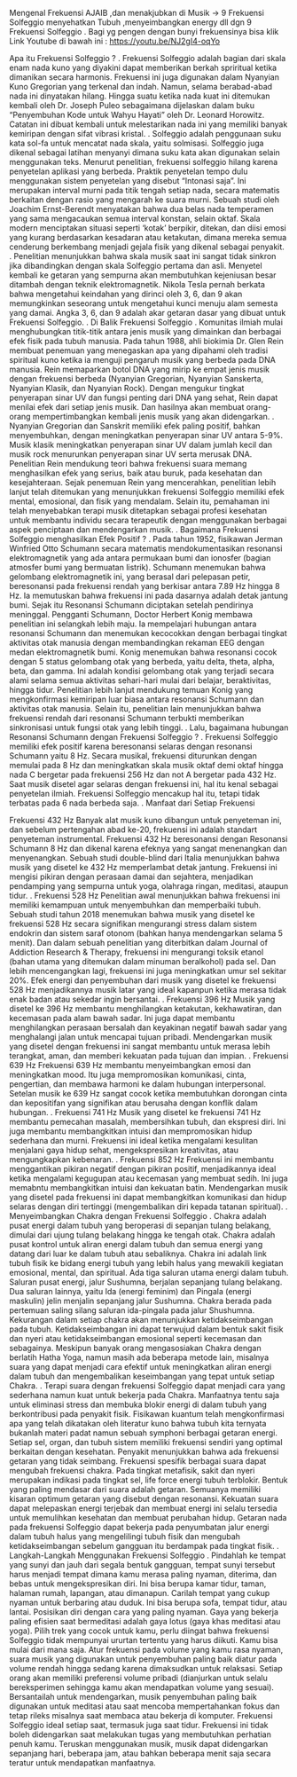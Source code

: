 Mengenal Frekuensi AJAIB ,dan menakjubkan di Musik -> 9 Frekuensi Solfeggio 
menyehatkan Tubuh ,menyeimbangkan energy dll dgn 9 Frekuensi Solfeggio 
.
Bagi yg pengen dengan bunyi frekuensinya bisa klik Link Youtube di bawah ini :
https://youtu.be/NJ2gI4-oqYo

Apa itu Frekuensi Solfeggio ?
.
Frekuensi Solfeggio adalah 
bagian dari skala enam nada kuno yang diyakini dapat memberikan berkah spriritual ketika dimanikan secara harmonis. 
Frekuensi ini juga digunakan dalam Nyanyian Kuno Gregorian yang terkenal dan indah. Namun, selama berabad-abad nada ini dinyatakan hilang. Hingga suatu ketika nada kuat ini ditemukan kembali oleh Dr. Joseph Puleo sebagaimana dijelaskan dalam buku “Penyembuhan Kode untuk Wahyu Hayati” oleh Dr. Leonard Horowitz. Catatan ini dibuat kembali untuk melestarikan nada ini yang memiliki banyak kemiripan dengan sifat vibrasi kristal.
.
Solfeggio adalah penggunaan suku kata sol-fa untuk mencatat nada skala, yaitu solmisasi. Solfeggio juga dikenal sebagai latihan menyanyi dimana suku kata akan digunakan selain menggunakan teks. Menurut penelitian, frekuensi solfeggio hilang karena penyetelan aplikasi yang berbeda. Praktik penyetelan tempo dulu menggunakan sistem penyetelan yang disebut “Intonasi saja”. Ini merupakan interval murni pada titik tengah setiap nada, secara matematis berkaitan dengan rasio yang mengarah ke suara murni. Sebuah studi oleh Joachim Ernst-Berendt menyatakan bahwa dua belas nada temperamen yang sama mengacaukan semua interval konstan, selain oktaf. Skala modern menciptakan situasi seperti ‘kotak’ berpikir, ditekan, dan diisi emosi yang kurang berdasarkan kesadaran atau ketakutan, dimana mereka semua cenderung berkembang menjadi gejala fisik yang dikenal sebagai penyakit.
.
Penelitian menunjukkan bahwa skala musik saat ini sangat tidak sinkron jika dibandingkan dengan skala Solfeggio pertama dan asli. Menyetel kembali ke getaran yang sempurna akan membutuhkan kejeniusan besar ditambah dengan teknik elektromagnetik. Nikola Tesla pernah berkata bahwa mengetahui keindahan yang dirinci oleh 3, 6, dan 9 akan memungkinkan seseorang untuk mengetahui kunci menuju alam semesta yang damai. Angka 3, 6, dan 9 adalah akar getaran dasar yang dibuat untuk Frekuensi Solfeggio.
.
Di Balik Frekuensi Solfeggio
.
Komunitas ilmiah mulai menghubungkan titik-titik antara jenis musik yang dimainkan dan berbagai efek fisik pada tubuh manusia. Pada tahun 1988, ahli biokimia Dr. Glen Rein membuat penemuan yang menegaskan apa yang dipahami oleh tradisi spiritual kuno ketika ia menguji pengaruh musik yang berbeda pada DNA manusia. Rein memaparkan botol DNA yang mirip ke empat jenis musik dengan frekuensi berbeda (Nyanyian Gregorian, Nyanyian Sanskerta, Nyanyian Klasik, dan Nyanyian Rock). Dengan mengukur tingkat penyerapan sinar UV dan fungsi penting dari DNA yang sehat, Rein dapat menilai efek dari setiap jenis musik. Dan hasilnya akan membuat orang-orang mempertimbangkan kembali jenis musik yang akan didengarkan.
.
Nyanyian Gregorian dan Sanskrit memiliki efek paling positif, bahkan menyembuhkan, dengan meningkatkan penyerapan sinar UV antara 5-9%. Musik klasik meningkatkan penyerapan sinar UV dalam jumlah kecil dan musik rock menurunkan penyerapan sinar UV serta merusak DNA. Penelitian Rein mendukung teori bahwa frekuensi suara memang menghasilkan efek yang serius, baik atau buruk, pada kesehatan dan kesejahteraan. Sejak penemuan Rein yang mencerahkan, penelitian lebih lanjut telah ditemukan yang menunjukkan frekuensi Solfeggio memiliki efek mental, emosional, dan fisik yang mendalam. Selain itu, pemahaman ini telah menyebabkan terapi musik ditetapkan sebagai profesi kesehatan untuk membantu individu secara terapeutik dengan menggunakan berbagai aspek penciptaan dan mendengarkan musik.
.
Bagaimana Frekuensi Solfeggio menghasilkan Efek Positif ?
.
Pada tahun 1952, fisikawan Jerman Winfried Otto Schumann secara matematis mendokumentasikan resonansi elektromagnetik yang ada antara permukaan bumi dan ionosfer (bagian atmosfer bumi yang bermuatan listrik). Schumann menemukan bahwa gelombang elektromagnetik ini, yang berasal dari pelepasan petir, beresonansi pada frekuensi rendah yang berkisar antara 7.89 Hz hingga 8 Hz. Ia memutuskan bahwa frekuensi ini pada dasarnya adalah detak jantung bumi. Sejak itu Resonansi Schumann diciptakan setelah pendirinya meninggal. Pengganti Schumann, Doctor Herbert Konig membawa penelitian ini selangkah lebih maju. Ia mempelajari hubungan antara resonansi Schumann dan menemukan kecocokkan dengan berbagai tingkat aktivitas otak manusia dengan membandingkan rekaman EEG dengan medan elektromagnetik bumi. Konig menemukan bahwa resonansi cocok dengan 5 status gelombang otak yang berbeda, yaitu delta, theta, alpha, beta, dan gamma. Ini adalah kondisi gelombang otak yang terjadi secara alami selama semua aktivitas sehari-hari mulai dari belajar, beraktivitas, hingga tidur. Penelitian lebih lanjut mendukung temuan Konig yang mengkonfirmasi kemiripan luar biasa antara resonansi Schumann dan aktivitas otak manusia. Selain itu, penelitian lain menunjukkan bahwa frekuensi rendah dari resonansi Schumann terbukti memberikan sinkronisasi untuk fungsi otak yang lebih tinggi.
.
Lalu, bagaimana hubungan Resonansi Schumann dengan Frekuensi Solfeggio ?
.
Frekuensi Solfeggio memiliki efek positif karena beresonansi selaras dengan resonansi Schumann yaitu 8 Hz. Secara musikal, frekuensi diturunkan dengan memulai pada 8 Hz dan meningkatkan skala musik oktaf demi oktaf hingga nada C bergetar pada frekuensi 256 Hz dan not A bergetar pada 432 Hz. Saat musik disetel agar selaras dengan frekuensi ini, hal itu kenal sebagai penyetelan ilmiah. Frekuensi Solfeggio mencakup hal itu, tetapi tidak terbatas pada 6 nada berbeda saja.
.
Manfaat dari Setiap Frekuensi

Frekuensi 432 Hz
Banyak alat musik kuno dibangun untuk penyeteman ini, dan sebelum pertengahan abad ke-20, frekuensi ini adalah standart penyeteman instrumental. Frekuensi 432 Hz beresonansi dengan Resonansi Schumann 8 Hz dan dikenal karena efeknya yang sangat menenangkan dan menyenangkan. Sebuah studi double-blind dari Italia menunjukkan bahwa musik yang disetel ke 432 Hz memperlambat detak jantung. Frekuensi ini mengisi pikiran dengan perasaan damai dan sejahtera, menjadikan pendamping yang sempurna untuk yoga, olahraga ringan, meditasi, ataupun tidur.
.
Frekuensi 528 Hz
Penelitian awal menunjukkan bahwa frekuensi ini memiliki kemampuan untuk menyembuhkan dan memperbaiki tubuh. Sebuah studi tahun 2018 menemukan bahwa musik yang disetel ke frekuensi 528 Hz secara signifikan mengurangi stress dalam sistem endokrin dan sistem saraf otonom (bahkan hanya mendengarkan selama 5 menit). Dan dalam sebuah penelitian yang diterbitkan dalam Journal of Addiction Research & Therapy, frekuensi ini mengurangi toksik etanol (bahan utama yang ditemukan dalam minuman beralkohol) pada sel. Dan lebih mencengangkan lagi, frekuensi ini juga meningkatkan umur sel sekitar 20%. Efek energi dan penyembuhan dari musik yang disetel ke frekuensi 528 Hz menjadikannya musik latar yang ideal kapanpun ketika merasa tidak enak badan atau sekedar ingin bersantai.
.
Frekuensi 396 Hz
Musik yang disetel ke 396 Hz membantu menghilangkan ketakutan, kekhawatiran, dan kecemasan pada alam bawah sadar. Ini juga dapat membantu menghilangkan perasaan bersalah dan keyakinan negatif bawah sadar yang menghalangi jalan untuk mencapai tujuan pribadi. Mendengarkan musik yang disetel dengan frekuensi ini sangat membantu untuk merasa lebih terangkat, aman, dan memberi kekuatan pada tujuan dan impian.
.
Frekuensi 639 Hz
Frekuensi 639 Hz membantu menyeimbangkan emosi dan meningkatkan mood. Itu juga mempromosikan komunikasi, cinta, pengertian, dan membawa harmoni ke dalam hubungan interpersonal. Setelan musik ke 639 Hz sangat cocok ketika membutuhkan dorongan cinta dan kepositifan yang signifikan atau berusaha dengan konflik dalam hubungan.
.
Frekuensi 741 Hz
Musik yang disetel ke frekuensi 741 Hz membantu pemecahan masalah, membersihkan tubuh, dan ekspresi diri. Ini juga membantu membangkitkan intuisi dan mempromosikan hidup sederhana dan murni. Frekuensi ini ideal ketika mengalami kesulitan menjalani gaya hidup sehat, mengekspresikan kreativitas, atau mengungkapkan kebenaran.
.
Frekuensi 852 Hz
Frekuensi ini membantu menggantikan pikiran negatif dengan pikiran positif, menjadikannya ideal ketika mengalami kegugupan atau kecemasan yang membuat sedih. Ini juga memabntu membangkitkan intuisi dan kekuatan batin. Mendengarkan musik yang disetel pada frekuensi ini dapat membangkitkan komunikasi dan hidup selaras dengan diri tertinggi (mengembalikan diri kepada tatanan spiritual).
.
Menyeimbangkan Chakra dengan Frekuensi Solfeggio
.
Chakra adalah pusat energi dalam tubuh yang beroperasi di sepanjan tulang belakang, dimulai dari ujung tulang belakang hingga ke tengah otak. Chakra adalah pusat kontrol untuk aliran energi dalam tubuh dan semua energi yang datang dari luar ke dalam tubuh atau sebaliknya. Chakra ini adalah link tubuh fisik ke bidang energi tubuh yang lebih halus yang mewakili kegiatan emosional, mental, dan spiritual. Ada tiga saluran utama energi dalam tubuh. Saluran pusat energi, jalur Sushumna, berjalan sepanjang tulang belakang. Dua saluran lainnya, yaitu Ida (energi feminim) dan Pingala (energi maskulin) jelin menjalin sepanjang jalur Sushumna. Chakra berada pada pertemuan saling silang saluran ida-pingala pada jalur Shushumna. Kekurangan dalam setiap chakra akan menunjukkan ketidakseimbangan pada tubuh. Ketidakseimbangan ini dapat terwujud dalam bentuk sakit fisik dan nyeri atau ketidakseimbangan emosional seperti kecemasan dan sebagainya. Meskipun banyak orang mengasosiakan Chakra dengan berlatih Hatha Yoga, namun masih ada beberapa metode lain, misalnya suara yang dapat menjadi cara efektif untuk meningkatkan aliran energi dalam tubuh dan mengembalikan keseimbangan yang tepat untuk setiap Chakra.
.
Terapi suara dengan frekuensi Solfeggio dapat menjadi cara yang sederhana namun kuat untuk bekerja pada Chakra. Manfaatnya tentu saja untuk eliminasi stress dan membuka blokir energi di dalam tubuh yang berkontribusi pada penyakit fisik. Fisikawan kuantum telah mengkonfirmasi apa yang telah dikatakan oleh literatur kuno bahwa tubuh kita ternyata bukanlah materi padat namun sebuah symphoni berbagai getaran energi. Setiap sel, organ, dan tubuh sistem memiliki frekuensi sendiri yang optimal berkaitan dengan kesehatan. Penyakit menunjukkan bahwa ada frekuensi getaran yang tidak seimbang. Frekuensi spesifik berbagai suara dapat mengubah frekuensi chakra. Pada tingkat metafisik, sakit dan nyeri merupakan indikasi pada tingkat sel, life force energi tubuh terblokir. Bentuk yang paling mendasar dari suara adalah getaran. Semuanya memiliki kisaran optimum getaran yang disebut dengan resonansi. Kekuatan suara dapat melepaskan energi terjebak dan membuat energi ini selalu tersedia untuk memulihkan kesehatan dan membuat perubahan hidup. Getaran nada pada frekuensi Solfeggio dapat bekerja pada penyumbatan jalur energi dalam tubuh halus yang mengelilingi tubuh fisik dan mengubah ketidakseimbangan sebelum gangguan itu berdampak pada tingkat fisik.
.
Langkah-Langkah Menggunakan Frekuensi Solfeggio
.
Pindahlah ke tempat yang sunyi dan jauh dari segala bentuk gangguan, tempat sunyi tersebut harus menjadi tempat dimana kamu merasa paling nyaman, diterima, dan bebas untuk mengekspresikan diri. Ini bisa berupa kamar tidur, taman, halaman rumah, lapangan, atau dimanapun. Carilah tempat yang cukup nyaman untuk berbaring atau duduk. Ini bisa berupa sofa, tempat tidur, atau lantai. Posisikan diri dengan cara yang paling nyaman. Gaya yang bekerja paling efisien saat bermeditasi adalah gaya lotus (gaya khas meditasi atau yoga). Pilih trek yang cocok untuk kamu, perlu diingat bahwa frekuensi Solfeggio tidak mempunyai ururtan tertentu yang harus diikuti. Kamu bisa mulai dari mana saja. Atur frekuensi pada volume yang kamu rasa nyaman, suara musik yang digunakan untuk penyembuhan paling baik diatur pada volume rendah hingga sedang karena dimaksudkan untuk relaksasi. Setiap orang akan memiliki preferensi volume pribadi (dianjurkan untuk selalu bereksperimen sehingga kamu akan mendapatkan volume yang sesuai). Bersantailah untuk mendengarkan, musik penyembuhan paling baik digunakan untuk meditasi atau saat mencoba mempertahankan fokus dan tetap rileks misalnya saat membaca atau bekerja di komputer. Frekuensi Solfeggio ideal setiap saat, termasuk juga saat tidur. Frekuensi ini tidak boleh didengarkan saat melakukan tugas yang membutuhkan perhatian penuh kamu. Teruskan menggunakan musik, musik dapat didengarkan sepanjang hari, beberapa jam, atau bahkan beberapa menit saja secara teratur untuk mendapatkan manfaatnya.
